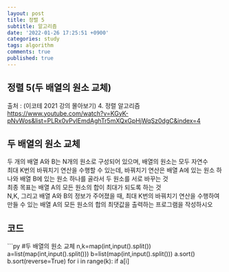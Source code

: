 ```yaml
---
layout: post
title: 정렬 5
subtitle: 알고리즘
date: '2022-01-26 17:25:51 +0900'
categories: study
tags: algorithm
comments: true
published: true
---
```

## 정렬 5(두 배열의 원소 교체)
출처 : (이코테 2021 강의 몰아보기) 4. 정렬 알고리즘 <br>
<a href="https://www.youtube.com/watch?v=KGyK-pNvWos&list=PLRx0vPvlEmdAghTr5mXQxGpHjWqSz0dgC&index=4">https://www.youtube.com/watch?v=KGyK-pNvWos&list=PLRx0vPvlEmdAghTr5mXQxGpHjWqSz0dgC&index=4</a><br>
<h2>두 배열의 원소 교체</h2>
두 개의 배열 A와 B는 N개의 원소로 구성되어 있으며, 배열의 원소는 모두 자연수<br>
최대 K번의 바꿔치기 연산을 수행할 수 있는데, 바꿔치기 연산은 배열 A에 있는 원소 하나와 배열 B에 있는 원소 하나를 골라서 두 원소를 서로 바꾸는 것<br>
최종 목표는 배열 A의 모든 원소의 합이 최대가 되도록 하는 것<br>
N,K, 그리고 배열 A와 B의 정보가 주어졌을 때, 최대 K번의 바꿔치기 연산을 수행하여 만들 수 있는 배열 A의 모든 원소의 합의 최댓값을 출력하는 프로그램을 작성하시오<br>
<h2>코드</h2>
```py
#두 배열의 원소 교체
n,k=map(int,input().split())
a=list(map(int,input().split()))
b=list(map(int,input().split()))
a.sort()
b.sort(reverse=True)
for i in range(k):
    if a[i]<b[i]:
        a[i],b[i]=b[i],a[i]
    else:
    break
print(sum(a))
```


